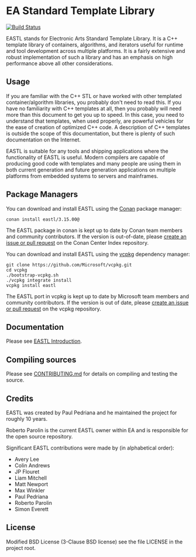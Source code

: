 # EA Standard Template Library

[![Build Status](https://travis-ci.org/electronicarts/EASTL.svg?branch=master)](https://travis-ci.org/electronicarts/EASTL)  

EASTL stands for Electronic Arts Standard Template Library. It is a C++ template library of containers, algorithms, and iterators useful for runtime and tool development across multiple platforms. It is a fairly extensive and robust implementation of such a library and has an emphasis on high performance above all other considerations.


## Usage

If you are familiar with the C++ STL or have worked with other templated container/algorithm libraries, you probably don't need to read this. If you have no familiarity with C++ templates at all, then you probably will need more than this document to get you up to speed. In this case, you need to understand that templates, when used properly, are powerful vehicles for the ease of creation of optimized C++ code. A description of C++ templates is outside the scope of this documentation, but there is plenty of such documentation on the Internet.

EASTL is suitable for any tools and shipping applications where the functionality of EASTL is useful. Modern compilers are capable of producing good code with templates and many people are using them in both current generation and future generation applications on multiple platforms from embedded systems to servers and mainframes.

## Package Managers

You can download and install EASTL using the [Conan](https://github.com/conan-io/conan) package manager:

    conan install eastl/3.15.00@

The EASTL package in conan is kept up to date by Conan team members and community contributors. If the version is out-of-date, please [create an issue or pull request](https://github.com/conan-io/conan-center-index) on the Conan Center Index repository.


You can download and install EASTL using the [vcpkg](https://github.com/Microsoft/vcpkg) dependency manager:

    git clone https://github.com/Microsoft/vcpkg.git
    cd vcpkg
    ./bootstrap-vcpkg.sh
    ./vcpkg integrate install
    vcpkg install eastl

The EASTL port in vcpkg is kept up to date by Microsoft team members and community contributors. If the version is out of date, please [create an issue or pull request](https://github.com/Microsoft/vcpkg) on the vcpkg repository.

## Documentation

Please see [EASTL Introduction](doc/Introduction.md).


## Compiling sources

Please see [CONTRIBUTING.md](CONTRIBUTING.md) for details on compiling and testing the source.

## Credits

EASTL was created by Paul Pedriana and he maintained the project for roughly 10 years.  

Roberto Parolin is the current EASTL owner within EA and is responsible for the open source repository.

Significant EASTL contributions were made by (in alphabetical order):

* Avery Lee
* Colin Andrews
* JP Flouret
* Liam Mitchell
* Matt Newport
* Max Winkler
* Paul Pedriana
* Roberto Parolin
* Simon Everett


## License

Modified BSD License (3-Clause BSD license) see the file LICENSE in the project root.
